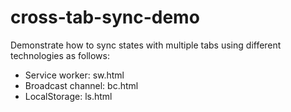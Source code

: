 # cross-tab-sync-demo
Demonstrate how to sync states with multiple tabs using different technologies as follows:

- Service worker: sw.html
- Broadcast channel: bc.html
- LocalStorage: ls.html
